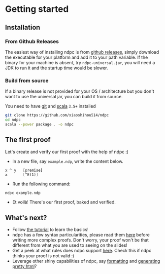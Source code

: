 # Getting started

## Installation

### From Github Releases

The easiest way of installing ndpc is from [github releases](https://github.com/xiaoshihou514/ndpc/releases), simply download the executable for your platform and add it to your path variable. If the binary for your machine is absent, try `ndpc-universal.jar`, you will need a JDK to run it and the startup time would be slower.

### Build from source

If a binary release is not provided for your OS / architecture but you don't want to use the universal jar, you can build it from source.

You need to have [git](https://git-scm.com/) and [scala](https://scala-lang.org) `3.5+` installed

```bash
git clone https://github.com/xiaoshihou514/ndpc
cd ndpc
scala --power package . -o ndpc
```

## The first proof

Let's create and verify our first proof with the help of ndpc :)

- In a new file, say `example.ndp`, write the content below.

```
x ^ y   [premise]
x       [^E(1)]
```

- Run the following command:

```bash
ndpc example.ndp
```

- Et voilà! There's our first proof, baked and verified.

## What's next?

- Follow [the tutorial](/ndpc/tutorial) to learn the basics!
- ndpc has a few syntax particularities, please read them [here](/ndpc/syntax-gotchas) before writing more complex proofs. Don't worry, your proof won't be that different from what you are used to seeing on the slides!
- Get a peek at what rules does ndpc support [here](/ndpc/rules). Check this if ndpc thinks your proof is not valid :)
- Leverage other shiny capabilities of ndpc, say [formatting](/ndpc/toolchain) and [generating pretty html](/ndpc/toolchain)?
